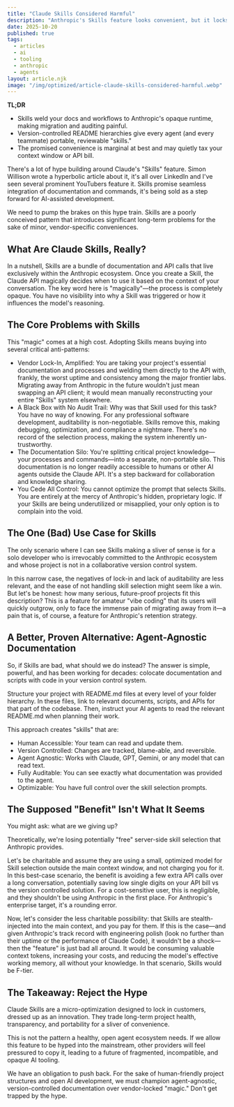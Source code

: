 ```yaml
---
title: "Claude Skills Considered Harmful"
description: "Anthropic's Skills feature looks convenient, but it locks critical project knowledge into an opaque system that undermines portability and trust."
date: 2025-10-20
published: true
tags:
  - articles
  - ai
  - tooling
  - anthropic
  - agents
layout: article.njk
image: "/img/optimized/article-claude-skills-considered-harmful.webp"
---
```


<div class="tldr-banner">
  <strong>TL;DR</strong>
  <ul>
    <li>Skills weld your docs and workflows to Anthropic's opaque runtime, making migration and auditing painful.</li>
    <li>Version-controlled README hierarchies give every agent (and every teammate) portable, reviewable "skills."</li>
    <li>The promised convenience is marginal at best and may quietly tax your context window or API bill.</li>
  </ul>
</div>

There's a lot of hype building around Claude's "Skills" feature. Simon Willison wrote a hyperbolic article about it, it's all over LinkedIn and I've seen several prominent YouTubers feature it. Skills promise seamless integration of documentation and commands, it's being sold as a step forward for AI-assisted development.

We need to pump the brakes on this hype train. Skills are a poorly conceived pattern that introduces significant long-term problems for the sake of minor, vendor-specific conveniences.

## What Are Claude Skills, Really?

In a nutshell, Skills are a bundle of documentation and API calls that live exclusively within the Anthropic ecosystem. Once you create a Skill, the Claude API magically decides when to use it based on the context of your conversation. The key word here is "magically"—the process is completely opaque. You have no visibility into why a Skill was triggered or how it influences the model's reasoning.

## The Core Problems with Skills

This "magic" comes at a high cost. Adopting Skills means buying into several critical anti-patterns:

- Vendor Lock-In, Amplified: You are taking your project's essential documentation and processes and welding them directly to the API with, frankly, the worst uptime and consistency among the major frontier labs. Migrating away from Anthropic in the future wouldn't just mean swapping an API client; it would mean manually reconstructing your entire "Skills" system elsewhere.
- A Black Box with No Audit Trail: Why was that Skill used for this task? You have no way of knowing. For any professional software development, auditability is non-negotiable. Skills remove this, making debugging, optimization, and compliance a nightmare. There's no record of the selection process, making the system inherently un-trustworthy.
- The Documentation Silo: You're splitting critical project knowledge—your processes and commands—into a separate, non-portable silo. This documentation is no longer readily accessible to humans or other AI agents outside the Claude API. It's a step backward for collaboration and knowledge sharing.
- You Cede All Control: You cannot optimize the prompt that selects Skills. You are entirely at the mercy of Anthropic's hidden, proprietary logic. If your Skills are being underutilized or misapplied, your only option is to complain into the void.

## The One (Bad) Use Case for Skills

The only scenario where I can see Skills making a sliver of sense is for a solo developer who is irrevocably committed to the Anthropic ecosystem and whose project is not in a collaborative version control system.

In this narrow case, the negatives of lock-in and lack of auditability are less relevant, and the ease of not handling skill selection might seem like a win. But let's be honest: how many serious, future-proof projects fit this description? This is a feature for amateur "vibe coding" that its users will quickly outgrow, only to face the immense pain of migrating away from it—a pain that is, of course, a feature for Anthropic's retention strategy.

## A Better, Proven Alternative: Agent-Agnostic Documentation

So, if Skills are bad, what should we do instead? The answer is simple, powerful, and has been working for decades: colocate documentation and scripts with code in your version control system.

Structure your project with README.md files at every level of your folder hierarchy. In these files, link to relevant documents, scripts, and APIs for that part of the codebase. Then, instruct your AI agents to read the relevant README.md when planning their work.

This approach creates "skills" that are:

- Human Accessible: Your team can read and update them.
- Version Controlled: Changes are tracked, blame-able, and reversible.
- Agent Agnostic: Works with Claude, GPT, Gemini, or any model that can read text.
- Fully Auditable: You can see exactly what documentation was provided to the agent.
- Optimizable: You have full control over the skill selection prompts.

## The Supposed "Benefit" Isn't What It Seems

You might ask: what are we giving up?

Theoretically, we're losing potentially "free" server-side skill selection that Anthropic provides.

Let's be charitable and assume they are using a small, optimized model for Skill selection outside the main context window, and not charging you for it. In this best-case scenario, the benefit is avoiding a few extra API calls over a long conversation, potentially saving low single digits on your API bill vs the version controlled solution. For a cost-sensitive user, this is negligible, and they shouldn't be using Anthropic in the first place. For Anthropic's enterprise target, it's a rounding error.

Now, let's consider the less charitable possibility: that Skills are stealth-injected into the main context, and you pay for them. If this is the case—and given Anthropic's track record with engineering polish (look no further than their uptime or the performance of Claude Code), it wouldn't be a shock—then the "feature" is just bad all around. It would be consuming valuable context tokens, increasing your costs, and reducing the model's effective working memory, all without your knowledge. In that scenario, Skills would be F-tier.

## The Takeaway: Reject the Hype

Claude Skills are a micro-optimization designed to lock in customers, dressed up as an innovation. They trade long-term project health, transparency, and portability for a sliver of convenience.

This is not the pattern a healthy, open agent ecosystem needs. If we allow this feature to be hyped into the mainstream, other providers will feel pressured to copy it, leading to a future of fragmented, incompatible, and opaque AI tooling.

We have an obligation to push back. For the sake of human-friendly project structures and open AI development, we must champion agent-agnostic, version-controlled documentation over vendor-locked "magic." Don't get trapped by the hype.
